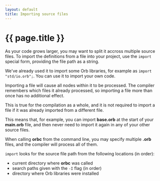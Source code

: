 ```yaml
---
layout: default
title: Importing source files
---
```

# {{ page.title }}

As your code grows larger, you may want to split it accross multiple source files. To import the definitions from a file into your project, use the `import` special form, providing the file path as a string.

We've already used it to import some Orb libraries, for example as `import "std/io.orb";`. You can use it to import your own code.

Importing a file will cause all nodes within it to be processed. The compiler remembers which files it already processed, so importing a file more than once has no additional effect.

This is true for the compilation as a whole, and it is not required to import a file if it was already imported from a different file.

This means that, for example, you can import **base.orb** at the start of your **main.orb** file, and then never need to import it again in any of your other source files.

When calling **orbc** from the command line, you may specify multiple **.orb** files, and the compiler will process all of them.

`import` looks for the source file path from the following locations (in order):
 - current directory where **orbc** was called
 - search paths given with the `-I` flag (in order)
 - directory where Orb libraries were installed